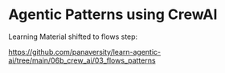 # Agentic Patterns using CrewAI

Learning Material shifted to flows step:

https://github.com/panaversity/learn-agentic-ai/tree/main/06b_crew_ai/03_flows_patterns
